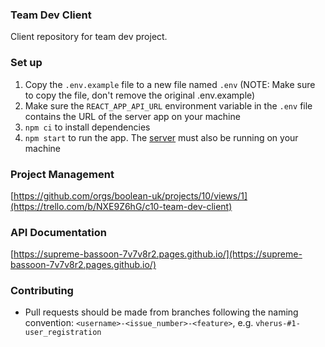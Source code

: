 ### Team Dev Client

Client repository for team dev project.

### Set up

1. Copy the `.env.example` file to a new file named `.env` (NOTE: Make sure to copy the file, don't remove the original .env.example)
2. Make sure the `REACT_APP_API_URL` environment variable in the `.env` file contains the URL of the server app on your machine
3. `npm ci` to install dependencies
4. `npm start` to run the app. The [server](https://github.com/boolean-uk/team-dev-server-c9/) must also be running on your machine

### Project Management

[https://github.com/orgs/boolean-uk/projects/10/views/1](https://trello.com/b/NXE9Z6hG/c10-team-dev-client)

### API Documentation

[https://supreme-bassoon-7v7v8r2.pages.github.io/](https://supreme-bassoon-7v7v8r2.pages.github.io/)

### Contributing

- Pull requests should be made from branches following the naming convention: `<username>-<issue_number>-<feature>`, e.g. `vherus-#1-user_registration`
